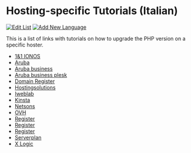 # Hosting-specific Tutorials (Italian)
[![Edit List](https://img.shields.io/badge/Edit_List--green.svg?style=social)](https://github.com/wp-core-php/servehappy-resources/edit/master/tutorials/hosting-specific/tutorials-it.md)
[![Add New Language](https://img.shields.io/badge/Add_New_Language--green.svg?style=social)](https://github.com/wp-core-php/servehappy-resources/new/master/tutorials/hosting-specific)

This is a list of links with tutorials on how to upgrade the PHP version on a specific hoster.

* [1&1 IONOS](https://www.ionos.it/aiuto/hosting/gestire-la-versione-php-nellarea-clienti/visualizzare-o-modificare-la-versione-di-php/)
* [Aruba](https://guide.hosting.aruba.it/hosting/linux/servizi-inclusi-creazione-sito-web/scelta-versione-php.aspx)
* [Aruba business](https://guide.arubabusiness.it/hosting/hosting-linux/pannello-cpanel/php-version.aspx)
* [Aruba business plesk](https://guide.arubabusiness.it/hosting/hosting-linux/pannello-plesk-linux/impostazioni-php.aspx)
* [Domain Register](https://domainregister.international/index.php?rp=%2Fknowledgebase%2F42%2FCome-cambiare-la-versione-di-PHP.html&language=italian)
* [Hostingsolutions](https://www.hostingsolutions.it/guide/versione-php.php)
* [Iweblab](https://www.youtube.com/watch?v=NubPyED4wzc)
* [Kinsta](https://kinsta.com/it/knowledgebase/versione-php-wordpress/)
* [Netsons](https://www.netsons.com/manage/knowledgebase/264/Come-cambiare-versione-PHP.html)
* [OVH](https://docs.ovh.com/it/hosting/hosting_condiviso_faq_-_come_aggiornare_la_tua_versione_di_php/)
* [Register](https://www.register.it/assistenza/versione-php-hosting-cpanel/)
* [Register](https://www.register.it/assistenza/php-hosting-windows/)
* [Register](https://www.register.it/assistenza/modificare-php-ini-hosting-linux/)
* [Serverplan](https://help.serverplan.com/it/kb/articles/come-cambio-versione-di-php-nel-mio-hosting-cpanel)
* [X Logic](https://xlogic.org/kb/knowledgebase/come-gestire-i-parametri-php/)
